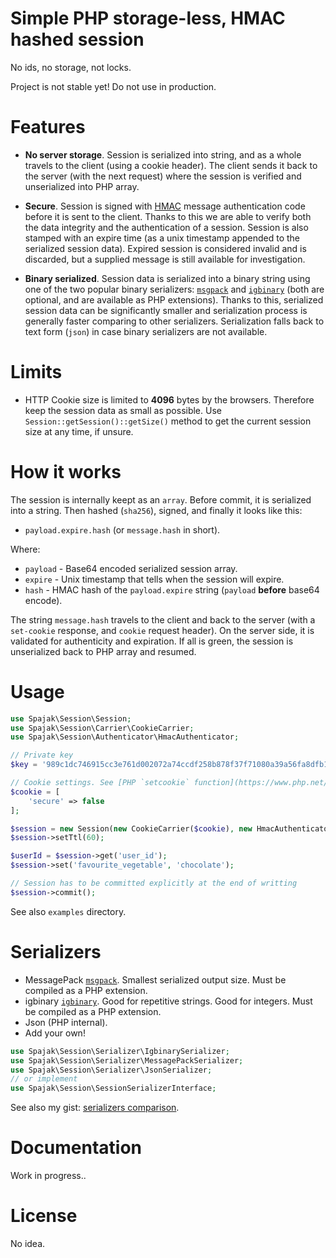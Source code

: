 # Simple PHP storage-less, HMAC hashed session

No ids, no storage, not locks.

Project is not stable yet! Do not use in production.

# Features
 - **No server storage**. Session is serialized into string, and as a whole travels to the client (using a cookie header).
   The client sends it back to the server (with the next request) where the session is verified and unserialized into PHP array.

 - **Secure**. Session is signed with [HMAC](https://en.wikipedia.org/wiki/HMAC) message authentication code before
   it is sent to the client. Thanks to this we are able to verify both the data integrity and the authentication of a session.
   Session is also stamped with an expire time (as a unix timestamp appended to the serialized session data). Expired session
   is considered invalid and is discarded, but a supplied message is still available for investigation.

 - **Binary serialized**. Session data is serialized into a binary string using one of the two popular binary serializers:
   [`msgpack`](https://github.com/msgpack/msgpack-php) and [`igbinary`](https://github.com/igbinary/igbinary)
   (both are optional, and are available as PHP extensions). Thanks to this, serialized session data can be significantly
   smaller and serialization process is generally faster comparing to other serializers.
   Serialization falls back to text form (`json`) in case binary serializers are not available.

# Limits
 - HTTP Cookie size is limited to **4096** bytes by the browsers. Therefore keep the session data as small as possible.
   Use `Session::getSession()::getSize()` method to get the current session size at any time, if unsure.

# How it works
The session is internally keept as an `array`. Before commit, it is serialized into a string. Then hashed (`sha256`), signed,
and finally it looks like this:

 - `payload.expire.hash` (or `message.hash` in short).

Where:

 - `payload` - Base64 encoded serialized session array.
 - `expire`  - Unix timestamp that tells when the session will expire.
 - `hash`    - HMAC hash of the `payload.expire` string (`payload` __before__ base64 encode).

The string `message.hash` travels to the client and back to the server (with a `set-cookie` response, and `cookie` request header).
On the server side, it is validated for authenticity and expiration. If all is green, the session is unserialized back to PHP array and resumed.

# Usage
```php
use Spajak\Session\Session;
use Spajak\Session\Carrier\CookieCarrier;
use Spajak\Session\Authenticator\HmacAuthenticator;

// Private key
$key = '989c1dc746915cc3e761d002072a74ccdf258b878f37f71080a39a56fa8dfb18';

// Cookie settings. See [PHP `setcookie` function](https://www.php.net/manual/en/function.setcookie.php)
$cookie = [
    'secure' => false
];

$session = new Session(new CookieCarrier($cookie), new HmacAuthenticator($key));
$session->setTtl(60);

$userId = $session->get('user_id');
$session->set('favourite_vegetable', 'chocolate');

// Session has to be committed explicitly at the end of writting
$session->commit();

```

See also `examples` directory.

# Serializers
 - MessagePack [`msgpack`](https://github.com/msgpack/msgpack-php). Smallest serialized output size. Must be compiled as a PHP extension.
 - igbinary [`igbinary`](https://github.com/igbinary/igbinary). Good for repetitive strings. Good for integers. Must be compiled as a PHP extension.
 - Json (PHP internal).
 - Add your own!

```php
use Spajak\Session\Serializer\IgbinarySerializer;
use Spajak\Session\Serializer\MessagePackSerializer;
use Spajak\Session\Serializer\JsonSerializer;
// or implement
use Spajak\Session\SessionSerializerInterface;
```

See also my gist: [serializers comparison](https://gist.github.com/spajak/d07a999deb0430e2b6b7e58fc44213d1).

# Documentation

Work in progress..

# License

No idea.
